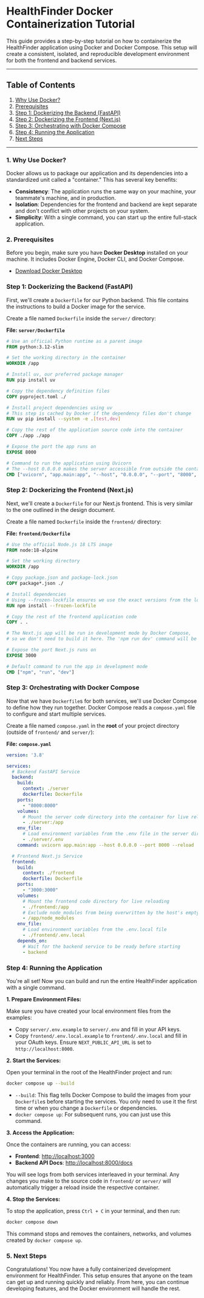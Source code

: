 # HealthFinder Docker Containerization Tutorial

This guide provides a step-by-step tutorial on how to containerize the HealthFinder application using Docker and Docker Compose. This setup will create a consistent, isolated, and reproducible development environment for both the frontend and backend services.

---

## Table of Contents
1. [Why Use Docker?](#1-why-use-docker)
2. [Prerequisites](#2-prerequisites)
3. [Step 1: Dockerizing the Backend (FastAPI)](#step-1-dockerizing-the-backend-fastapi)
4. [Step 2: Dockerizing the Frontend (Next.js)](#step-2-dockerizing-the-frontend-nextjs)
5. [Step 3: Orchestrating with Docker Compose](#step-3-orchestrating-with-docker-compose)
6. [Step 4: Running the Application](#step-4-running-the-application)
7. [Next Steps](#5-next-steps)

---

### 1. Why Use Docker?

Docker allows us to package our application and its dependencies into a standardized unit called a "container." This has several key benefits:
- **Consistency**: The application runs the same way on your machine, your teammate's machine, and in production.
- **Isolation**: Dependencies for the frontend and backend are kept separate and don't conflict with other projects on your system.
- **Simplicity**: With a single command, you can start up the entire full-stack application.

### 2. Prerequisites

Before you begin, make sure you have **Docker Desktop** installed on your machine. It includes Docker Engine, Docker CLI, and Docker Compose.
- [Download Docker Desktop](https://www.docker.com/products/docker-desktop/)

### Step 1: Dockerizing the Backend (FastAPI)

First, we'll create a `Dockerfile` for our Python backend. This file contains the instructions to build a Docker image for the service.

Create a file named `Dockerfile` inside the `server/` directory:

**File: `server/Dockerfile`**
```dockerfile
# Use an official Python runtime as a parent image
FROM python:3.12-slim

# Set the working directory in the container
WORKDIR /app

# Install uv, our preferred package manager
RUN pip install uv

# Copy the dependency definition files
COPY pyproject.toml ./

# Install project dependencies using uv
# This step is cached by Docker if the dependency files don't change
RUN uv pip install --system -e .[test,dev]

# Copy the rest of the application source code into the container
COPY ./app ./app

# Expose the port the app runs on
EXPOSE 8000

# Command to run the application using Uvicorn
# The --host 0.0.0.0 makes the server accessible from outside the container
CMD ["uvicorn", "app.main:app", "--host", "0.0.0.0", "--port", "8000", "--reload"]
```

### Step 2: Dockerizing the Frontend (Next.js)

Next, we'll create a `Dockerfile` for our Next.js frontend. This is very similar to the one outlined in the design document.

Create a file named `Dockerfile` inside the `frontend/` directory:

**File: `frontend/Dockerfile`**
```dockerfile
# Use the official Node.js 18 LTS image
FROM node:18-alpine

# Set the working directory
WORKDIR /app

# Copy package.json and package-lock.json
COPY package*.json ./

# Install dependencies
# Using --frozen-lockfile ensures we use the exact versions from the lockfile
RUN npm install --frozen-lockfile

# Copy the rest of the frontend application code
COPY . .

# The Next.js app will be run in development mode by Docker Compose,
# so we don't need to build it here. The 'npm run dev' command will be used.

# Expose the port Next.js runs on
EXPOSE 3000

# Default command to run the app in development mode
CMD ["npm", "run", "dev"]
```

### Step 3: Orchestrating with Docker Compose

Now that we have `Dockerfile`s for both services, we'll use Docker Compose to define how they run together. Docker Compose reads a `compose.yaml` file to configure and start multiple services.

Create a file named `compose.yaml` in the **root** of your project directory (outside of `frontend/` and `server/`):

**File: `compose.yaml`**
```yaml
version: '3.8'

services:
  # Backend FastAPI Service
  backend:
    build:
      context: ./server
      dockerfile: Dockerfile
    ports:
      - "8000:8000"
    volumes:
      # Mount the server code directory into the container for live reloading
      - ./server:/app
    env_file:
      # Load environment variables from the .env file in the server directory
      - ./server/.env
    command: uvicorn app.main:app --host 0.0.0.0 --port 8000 --reload

  # Frontend Next.js Service
  frontend:
    build:
      context: ./frontend
      dockerfile: Dockerfile
    ports:
      - "3000:3000"
    volumes:
      # Mount the frontend code directory for live reloading
      - ./frontend:/app
      # Exclude node_modules from being overwritten by the host's empty folder
      - /app/node_modules
    env_file:
      # Load environment variables from the .env.local file
      - ./frontend/.env.local
    depends_on:
      # Wait for the backend service to be ready before starting
      - backend

```

### Step 4: Running the Application

You're all set! Now you can build and run the entire HealthFinder application with a single command.

**1. Prepare Environment Files:**

Make sure you have created your local environment files from the examples:
- Copy `server/.env.example` to `server/.env` and fill in your API keys.
- Copy `frontend/.env.local.example` to `frontend/.env.local` and fill in your OAuth keys. Ensure `NEXT_PUBLIC_API_URL` is set to `http://localhost:8000`.

**2. Start the Services:**

Open your terminal in the root of the HealthFinder project and run:
```bash
docker compose up --build
```
- `--build`: This flag tells Docker Compose to build the images from your `Dockerfile`s before starting the services. You only need to use it the first time or when you change a `Dockerfile` or dependencies.
- `docker compose up`: For subsequent runs, you can just use this command.

**3. Access the Application:**

Once the containers are running, you can access:
- **Frontend**: [http://localhost:3000](http://localhost:3000)
- **Backend API Docs**: [http://localhost:8000/docs](http://localhost:8000/docs)

You will see logs from both services interleaved in your terminal. Any changes you make to the source code in `frontend/` or `server/` will automatically trigger a reload inside the respective container.

**4. Stop the Services:**

To stop the application, press `Ctrl + C` in your terminal, and then run:
```bash
docker compose down
```
This command stops and removes the containers, networks, and volumes created by `docker compose up`.

### 5. Next Steps

Congratulations! You now have a fully containerized development environment for HealthFinder. This setup ensures that anyone on the team can get up and running quickly and reliably. From here, you can continue developing features, and the Docker environment will handle the rest.

